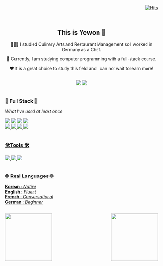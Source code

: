 
<div align="right">
 <br>
 
[![Hits](https://hits.seeyoufarm.com/api/count/incr/badge.svg?url=https%3A%2F%2Fgithub.com%2Fgjbae1212%2Fhit-counter&count_bg=%23F6C5C5&title_bg=%23FFE3E3&icon=smugmug.svg&icon_color=%23FEFAFA&title=visits&edge_flat=false)](https://github.com/umyewon) 
 
</div>
<br>

<div align="center">
 <h2> This is Yewon 👋 </h2>
 <p>🧑🏻‍🍳 I studied Culinary Arts and Restaurant Management so I worked in Germany as a Chef.</p>
 <p>🌱 Currently, I am studying computer programming with a full-stack course. </p>
 <p>❤️ It is a great choice to study this field and I can not wait to learn more! </p> <br>
 <a align="center" href="https://www.notion.so/47700c2d97a64c94b8fff3438bf21fb7?v=3670e71fa1ec42eaa9776ce12e7bc8ea"><img src="https://img.shields.io/badge/CheckNotion-000000?style=flat&logo=Notion&logoColor=white"/></a>
<a align="center" href="mailto:"0816yw@gmail.com"><img src="https://img.shields.io/badge/0816yw@gmail.com-EA4335?style=flat&logo=gmail&logoColor=white"/></a>     
</div> 
                                                                                                                            
<h1></h1>


<div align="left">
<!-- <img align='right' src="https://github-readme-stats.vercel.app/api/top-langs/?username=umyewon&layout=compact" height="150"> -->                
<h3>📍 Full Stack️ 📍</h3>
<p><i>What I've used at least once</i></p>
<img src="https://img.shields.io/badge/Java-007396?style=flat&logo=Java&logoColor=white"/>
<img src="https://img.shields.io/badge/Oracle-F80000?style=flat&logo=Oracle&logoColor=white"/>
<img src="https://img.shields.io/badge/Tomcat-F8DC75?style=flat&logo=ApacheTomcat&logoColor=black"/>
<a href="https://spring.io/"><img src="https://img.shields.io/badge/Spring-6DB33F?style=flat&logo=Spring&logoColor=white"/><br>
<img src="https://img.shields.io/badge/HTML5-E34F26?style=flat&logo=Html5&logoColor=white"/> 
<img src="https://img.shields.io/badge/CSS3-1572B6?style=flat&logo=CSS3&logoColor=white"/>
<img src="https://img.shields.io/badge/JavaScript-F7DF1E?style=flat&logo=JavaScript&logoColor=white"/>
<img src="https://img.shields.io/badge/Jquery-0769AD?style=flat&logo=Jquery&logoColor=white"/>  
</div>
                                                                                            
                                                                                                                                 
           
<br>


<div  align="left">              
<h3>🛠️Tools 🛠️</h3>
<img src="https://img.shields.io/badge/gitHub-181717?style=flat&logo=gitHub&logoColor=white"/>
<img src="https://img.shields.io/badge/Eclipse-2C2255?style=flat&logo=Eclipse&logoColor=white"/>
<img src="https://img.shields.io/badge/VSCode-007ACC?style=flat&logo=VisualStudioCode&logoColor=white"/>          
</div>                                                                                     
<h1></h1>
                                                                                                      
<div  align="left">                   
<h3> 🌐 Real Languages 🌐</h3>                                                                                                      
<b>Korean </b>:  <i>Native</i> <br>
<b>English </b>: <i>Fluent</i> <br>
<b>French </b>: <i>Conversational</i> <br>
<b>German </b>: <i>Beginner</i>  <br>
</div>                   
 <h2></h2>
<img align='left' src="https://github-readme-stats.vercel.app/api?username=umyewon&show_icons=true&theme=dracula" height="155">                      
<img align='right' src="http://mazassumnida.wtf/api/v2/generate_badge?boj=umyewon" height="155">    

                                                                                  
                                                                                     
<!--
**umyewon/umyewon** is a ✨ _special_ ✨ repository because its `README.md` (this file) appears on your GitHub profile.

Here are some ideas to get you started:

- 🔭 I’m currently working on ...
- 🌱 I’m currently learning ...
- 👯 I’m looking to collaborate on ...
- 🤔 I’m looking for help with ...
- 💬 Ask me about ...
- 📫 How to reach me: ...
- 😄 Pronouns: ...
- ⚡ Fun fact: ...
아이콘 https://simpleicons.org/
배지 https://shields.io/         
                                                                                               
                                                                                  
-->
